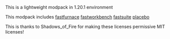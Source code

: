 This is a lightweight modpack in 1.20.1 environment

This modpack includes
[fastfurnace](https://github.com/Shadows-of-Fire/FastFurnace)
[fastworkbench](https://github.com/Shadows-of-Fire/FastWorkbench)
[fastsuite](https://github.com/Shadows-of-Fire/FastSuite)
[placebo](https://github.com/Shadows-of-Fire/Placebo)

This is
thanks to Shadows_of_Fire for making these licenses permissive MIT licenses!
